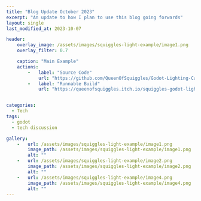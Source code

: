 ```yaml
---
title: "Blog Update October 2023"
excerpt: "An update to how I plan to use this blog going forwards"
layout: single
last_modified_at: 2023-10-07

header:
    overlay_image: /assets/images/squiggles-light-example/image1.png
    overlay_filter: 0.7

    caption: "Main Example"
    actions:
        -   label: "Source Code"
            url: "https://github.com/QueenOfSquiggles/Godot-Lighting-Capabilities-Test"
        -   label: "Runnable Build"
            url: "https://queenofsquiggles.itch.io/squiggles-godot-lighting-demo"


categories:
  - Tech
tags:
  - godot
  - tech discussion

gallery:
    -   url: /assets/images/squiggles-light-example/image1.png
        image_path: /assets/images/squiggles-light-example/image1.png
        alt: ""
    -   url: /assets/images/squiggles-light-example/image2.png
        image_path: /assets/images/squiggles-light-example/image2.png
        alt: ""
    -   url: /assets/images/squiggles-light-example/image4.png
        image_path: /assets/images/squiggles-light-example/image4.png
        alt: ""
---
```


